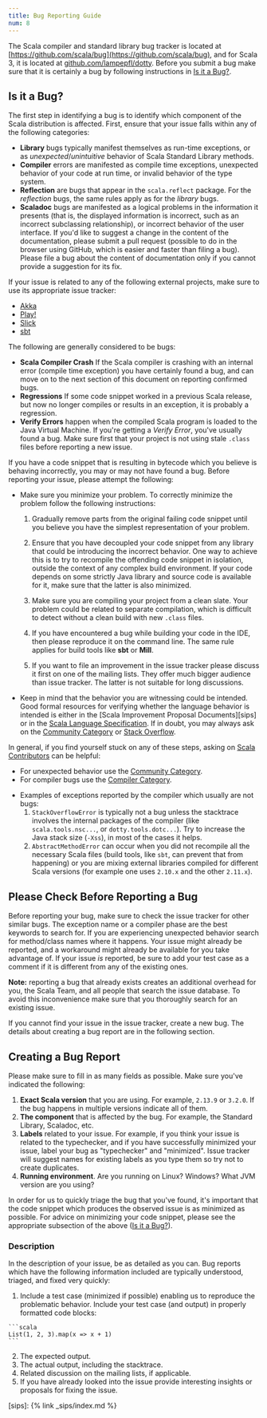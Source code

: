 ```yaml
---
title: Bug Reporting Guide
num: 8
---
```


The Scala compiler and standard library bug tracker is located at [https://github.com/scala/bug](https://github.com/scala/bug), and for Scala 3, it is located at [github.com/lampepfl/dotty](https://github.com/lampepfl/dotty/issues). Before you submit a bug make sure that it is certainly a bug by following instructions
in [Is it a Bug?](#is-it-a-bug).

## Is it a Bug?

The first step in identifying a bug is to identify which component of the Scala distribution is affected. First, ensure that your issue falls within any of the following categories:

 - **Library** bugs typically manifest themselves as run-time exceptions, or as *unexpected*/*unintuitive* behavior of Scala Standard Library methods.
 - **Compiler** errors are manifested as compile time exceptions, unexpected behavior of your code at run time, or invalid behavior of the type system.
 - **Reflection** are bugs that appear in the `scala.reflect` package. For the *reflection* bugs, the same rules apply as for the *library* bugs.
 - **Scaladoc** bugs are manifested as a logical problems in the information it presents (that is, the displayed information is incorrect, such as an incorrect subclassing relationship), or incorrect behavior of the user interface. If you'd like to suggest a change in the content of the documentation, please submit a pull request (possible to do in the browser using GitHub, which is easier and faster than filing a bug). Please file a bug about the content of documentation only if you cannot provide a suggestion for its fix.

If your issue is related to any of the following external projects, make sure to use its appropriate issue tracker:

 - [Akka](https://doc.akka.io/docs/akka/current/project/issue-tracking.html)
 - [Play!](https://github.com/playframework/Play20/issues)
 - [Slick](https://github.com/slick/slick/issues)
 - [sbt](https://github.com/sbt/sbt/issues)

The following are generally considered to be bugs:

- **Scala Compiler Crash** If the Scala compiler is crashing with an internal error (compile time exception) you have certainly found a bug, and can move on to the next section of this document on reporting confirmed bugs.
- **Regressions** If some code snippet worked in a previous Scala release, but now no longer compiles or results in an exception, it is probably a regression.
- **Verify Errors** happen when the compiled Scala program is loaded to the Java Virtual Machine. If you're getting a *Verify Error*, you've usually found a bug. Make sure first that your project is not using stale `.class` files before reporting a new issue.

If you have a code snippet that is resulting in bytecode which you believe is behaving incorrectly, you may or may not have found a bug. Before reporting your issue, please attempt the following:

* Make sure you minimize your problem. To correctly minimize the problem follow the following instructions:

   1. Gradually remove parts from the original failing code snippet until you believe you have the simplest representation of your problem.

   2. Ensure that you have decoupled your code snippet from any library that could be introducing the incorrect behavior. One way to achieve this is to try to recompile the offending code snippet in isolation, outside the context of any complex build environment. If your code depends on some strictly Java library and source code is available for it, make sure that the latter is also minimized.

   3. Make sure you are compiling your project from a clean slate. Your problem could be related to separate compilation, which is difficult to detect without a clean build with new `.class` files.

   4. If you have encountered a bug while building your code in the IDE, then please reproduce it on the command line. The same rule applies for build tools like **sbt** or **Mill**.

   5. If you want to file an improvement in the issue tracker please discuss it first on one of the mailing lists. They offer much bigger audience than issue tracker. The latter is not suitable for long discussions.

* Keep in mind that the behavior you are witnessing could be intended. Good formal resources for verifying whether the language behavior is intended is either in the [Scala Improvement Proposal Documents][sips] or in the [Scala Language Specification](https://www.scala-lang.org/files/archive/spec/2.13/). If in doubt, you may always ask on the [Community Category](https://contributors.scala-lang.org/c/community) or [Stack Overflow](https://stackoverflow.com/questions/tagged/scala).

In general, if you find yourself stuck on any of these steps, asking on [Scala Contributors](https://contributors.scala-lang.org/) can be helpful:

 - For unexpected behavior use the [Community Category](https://contributors.scala-lang.org/c/community).
 - For compiler bugs use the [Compiler Category](https://contributors.scala-lang.org/c/compiler).

* Examples of exceptions reported by the compiler which usually are not bugs:
  1. `StackOverflowError` is typically not a bug unless the stacktrace involves the internal packages of the compiler (like `scala.tools.nsc...`, or `dotty.tools.dotc...`). Try to increase the Java stack size (`-Xss`), in most of the cases it helps.
  2. `AbstractMethodError` can occur when you did not recompile all the necessary Scala files (build tools, like `sbt`, can prevent that from happening) or you are mixing external libraries compiled for different Scala versions (for example one uses `2.10.x` and the other `2.11.x`).

## Please Check Before Reporting a Bug

Before reporting your bug, make sure to check the issue tracker for other similar bugs. The exception name or a compiler phase are the best keywords to search for. If you are experiencing unexpected behavior search for method/class names where it happens. Your issue might already be reported, and a workaround might already be available for you take advantage of. If your issue *is* reported, be sure to add your test case as a comment if it is different from any of the existing ones.

**Note:** reporting a bug that already exists creates an additional overhead for you, the Scala Team, and all people that search the issue database. To avoid this inconvenience make sure that you thoroughly search for an existing issue.

If you cannot find your issue in the issue tracker, create a new bug. The details about creating a bug report are in the following section.

## Creating a Bug Report

Please make sure to fill in as many fields as possible. Make sure you've indicated the following:

 1. **Exact Scala version** that you are using. For example, `2.13.9` or `3.2.0`. If the bug happens in multiple versions indicate all of them.
 2. **The component** that is affected by the bug. For example, the Standard Library, Scaladoc, etc.
 3. **Labels** related to your issue. For example, if you think your issue is related to the typechecker, and if you have successfully minimized your issue, label your bug as "typechecker" and "minimized". Issue tracker will suggest names for existing labels as you type them so try not to create duplicates.
 4. **Running environment**. Are you running on Linux? Windows? What JVM version are you using?

In order for us to quickly triage the bug that you've found, it's important that the code snippet which produces the observed issue is as minimized as possible. For advice on minimizing your code snippet, please see the appropriate subsection of the above ([Is it a Bug?](#is-it-a-bug)).

### Description

In the description of your issue, be as detailed as you can. Bug reports which have the following information included are typically understood, triaged, and fixed very quickly:
1. Include a test case (minimized if possible) enabling us to reproduce the problematic behavior. Include your test
case (and output) in properly formatted code blocks:
~~~
```scala
List(1, 2, 3).map(x => x + 1)
```
~~~
2. The expected output.
3. The actual output, including the stacktrace.
4. Related discussion on the mailing lists, if applicable.
5. If you have already looked into the issue provide interesting insights or proposals for fixing the issue.

[sips]: {% link _sips/index.md %}
